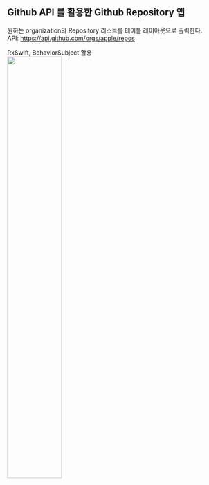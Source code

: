 ## Github API 를 활용한 Github Repository 앱

원하는 organization의 Repository 리스트를 테이블 레이아웃으로 출력한다.   
API: https://api.github.com/orgs/apple/repos   
   
RxSwift, BehaviorSubject 활용   
<img src = "https://user-images.githubusercontent.com/61315014/164628859-ac0dd5a5-bdd0-4558-ba0e-20475f1a9815.gif" width="50%" />
